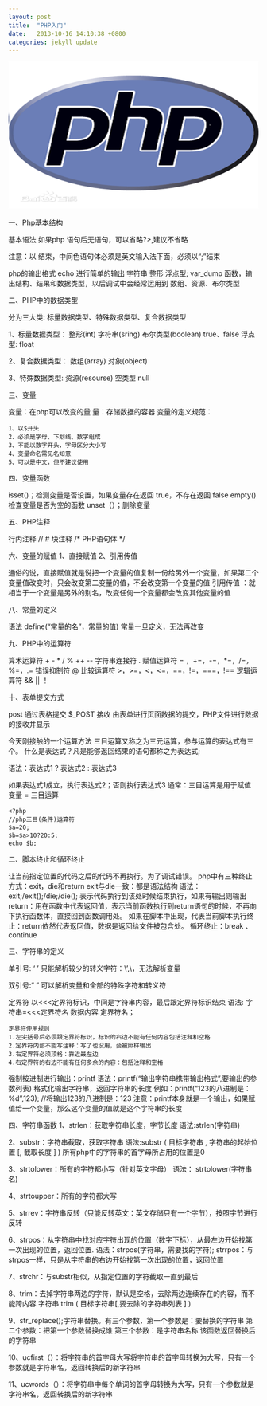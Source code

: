 ```yaml
---
layout: post
title:  "PHP入门"
date:   2013-10-16 14:10:38 +0800
categories: jekyll update
---
```


<img src="/images/fulls/php.jpg" class="fit image">


一、Php基本结构

基本语法
如果php 语句后无语句，可以省略?>,建议不省略

注意：以<?php  开始 ，以 ?> 结束，中间色语句体必须是英文输入法下面，必须以“;”结束

php的输出格式
echo   进行简单的输出   字符串 整形 浮点型;
var_dump  函数，输出结构、结果和数据类型，以后调试中会经常运用到  数组、资源、布尔类型

二、PHP中的数据类型

 分为三大类: 标量数据类型、特殊数据类型、复合数据类型

1、标量数据类型：
整形(int)
字符串(sring) 
布尔类型(boolean)  true、false
浮点型: float

2、复合数据类型：
数组(array)
对象(object)

3、特殊数据类型:
资源(resourse)
空类型 null

三、变量

变量：在php可以改变的量
量：存储数据的容器
变量的定义规范：

	1、以$开头
	2、必须是字母、下划线、数字组成
	3、不能以数字开头，字母区分大小写
	4、变量命名需见名知意
	5、可以是中文，但不建议使用

四、变量函数

isset()；检测变量是否设置，如果变量存在返回 true，不存在返回  false
empty()  检查变量是否为空的函数
unset（）；删除变量

五、PHP注释

行内注释  //  #
块注释
/*   PHP语句体 */

六、变量的赋值
1、直接赋值
2、引用传值
 
通俗的说，直接赋值就是说把一个变量的值复制一份给另外一个变量，如果第二个变量值改变时，只会改变第二变量的值，不会改变第一个变量的值
引用传值 ：就相当于一个变量是另外的别名，改变任何一个变量都会改变其他变量的值

八、常量的定义

语法   define(“常量的名”，常量的值)
常量一旦定义，无法再改变

九、PHP中的运算符

算术运算符   +  -  *  /  %  ++  --
字符串连接符   .
赋值运算符 = ，+=，-=，*=，/=，%=，.=
错误抑制符 @
比较运算符  >，>=，<，<=，==，!=，===，!==
逻辑运算符  &&   ||   ！

十、表单提交方式

post    通过表格提交  $_POST 接收
由表单进行页面数据的提交，PHP文件进行数据的接收并显示


今天刚接触的一个运算方法
三目运算又称之为三元运算，参与运算的表达式有三个。
什么是表达式？凡是能够返回结果的语句都称之为表达式;

语法：表达式1 ? 表达式2 : 表达式3

如果表达式1成立，执行表达式2；否则执行表达式3
通常：三目运算是用于赋值
变量 = 三目运算

	<?php
	//php三目(条件)运算符
	$a=20;
	$b=$a>10?20:5;
	echo $b;


二、脚本终止和循环终止

让当前指定位置的代码之后的代码不再执行。为了调试错误。
php中有三种终止方式：exit，die和return
exit与die一致：都是语法结构
语法：exit;/exit();/die;/die();
表示代码执行到该处时候结束执行，如果有输出则输出
return：用在函数中代表返回值，表示当前函数执行到return语句的时候，不再向下执行函数体，直接回到函数调用处。
如果在脚本中出现，代表当前脚本执行终止：return依然代表返回值，数据是返回给文件被包含处。
循环终止：break 、continue


三、字符串的定义

单引号: ‘  ’ 只能解析较少的转义字符：\’,\\，无法解析变量

双引号:“  ”  可以解析变量和全部的特殊字符和转义符

定界符
  以<<<定界符标识，中间是字符串内容，最后跟定界符标识结束
语法: 字符串=<<<定界符名
数据内容
定界符名；

	定界符使用规则
	1.左尖括号后必须跟定界符标识，标识的右边不能有任何内容包括注释和空格
	2.定界符内部不能写注释：写了也没用，会被照样输出
	3.右定界符必须顶格：靠近最左边
	4.右定界符的右边不能有任何多余的内容：包括注释和空格

强制按进制进行输出：printf
语法：printf(“输出字符串携带输出格式”,要输出的参数列表)
格式化输出字符串，返回字符串的长度
例如：printf(“123的八进制是：%d”,123);   //将输出123的八进制是：123
注意：printf本身就是一个输出，如果赋值给一个变量，那么这个变量的值就是这个字符串的长度


四、字符串函数
1、strlen：获取字符串长度，字节长度
  语法:strlen(字符串)

2、substr：字符串截取，获取字符串
 语法:substr ( 目标字符串 , 字符串的起始位置 [, 截取长度 ] )
  所有php中的字符串的首字母所占用的位置是0

3、strtolower：所有的字符都小写（针对英文字母）
 语法：   strtolower(字符串名)

4、strtoupper：所有的字符都大写

5、strrev：字符串反转（只能反转英文：英文存储只有一个字节），按照字节进行反转

6、strpos：从字符串中找对应字符出现的位置（数字下标），从最左边开始找第一次出现的位置，返回位置.
语法：strpos(字符串，需要找的字符);
strrpos：与strpos一样，只是从字符串的右边开始找第一次出现的位置，返回位置

7、strchr：与substr相似，从指定位置的字符截取一直到最后

8、trim：去掉字符串两边的字符，默认是空格，去除两边连续存在的内容，而不能跨内容
字符串 trim ( 目标字符串[,要去除的字符串列表 ] )

9、str_replace();字符串替换。有三个参数，第一个参数是：要替换的字符串   第二个参数：把第一个参数替换成谁   第三个参数：是字符串名称  该函数返回替换后的字符串

10、ucfirst（）：将字符串的首字母大写将字符串的首字母转换为大写，只有一个参数就是字符串名，返回转换后的新字符串

11、ucwords（）：将字符串中每个单词的首字母转换为大写，只有一个参数就是字符串名，返回转换后的新字符串 